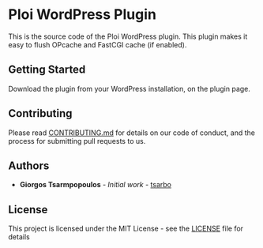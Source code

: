 # Ploi WordPress Plugin

This is the source code of the Ploi WordPress plugin. This plugin makes it easy to flush OPcache and FastCGI cache (if enabled).

## Getting Started

Download the plugin from your WordPress installation, on the plugin page.

## Contributing

Please read [CONTRIBUTING.md](https://link.com) for details on our code of conduct, and the process for submitting pull requests to us.

## Authors

* **Giorgos Tsarmpopoulos** - *Initial work* - [tsarbo](https://github.com/tsarbo)

## License

This project is licensed under the MIT License - see the [LICENSE](https://github.com/ploi-deploy/ploi-wordpress-plugin/blob/master/LICENSE) file for details